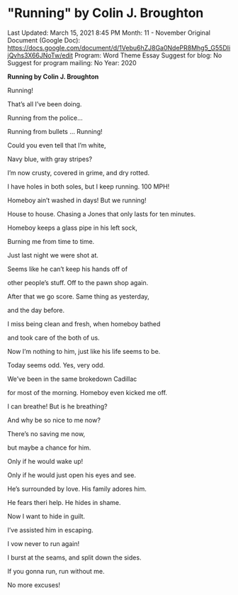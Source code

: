 # "Running" by Colin J. Broughton

Last Updated: March 15, 2021 8:45 PM
Month: 11 - November
Original Document (Google Doc): https://docs.google.com/document/d/1Vebu6hZJ8Ga0NdePR8Mhg5_G55DIijQvhs3X66JNoTw/edit
Program: Word Theme Essay
Suggest for blog: No
Suggest for program mailing: No
Year: 2020

**Running by Colin J. Broughton**

Running!

That’s all I’ve been doing.

Running from the police…

Running from bullets … Running!

Could you even tell that I’m white,

Navy blue, with gray stripes?

I’m now crusty, covered in grime, and dry rotted.

I have holes in both soles, but I keep running. 100 MPH!

Homeboy ain’t washed in days! But we running!

House to house. Chasing a Jones that only lasts for ten minutes.

Homeboy keeps a glass pipe in his left sock,

Burning me from time to time.

Just last night we were shot at.

Seems like he can’t keep his hands off of

other people’s stuff. Off to the pawn shop again.

After that we go score. Same thing as yesterday,

and the day before.

I miss being clean and fresh, when homeboy bathed

and took care of the both of us.

Now I’m nothing to him, just like his life seems to be.

Today seems odd. Yes, very odd.

We’ve been in the same brokedown Cadillac

for most of the morning. Homeboy even kicked me off.

I can breathe! But is he breathing?

And why be so nice to me now?

There’s no saving me now,

but maybe a chance for him.

Only if he would wake up!

Only if he would just open his eyes and see.

He’s surrounded by love. His family adores him.

He fears theri help. He hides in shame.

Now I want to hide in guilt.

I’ve assisted him in escaping.

I vow never to run again!

I burst at the seams, and split down the sides.

If you gonna run, run without me.

No more excuses!